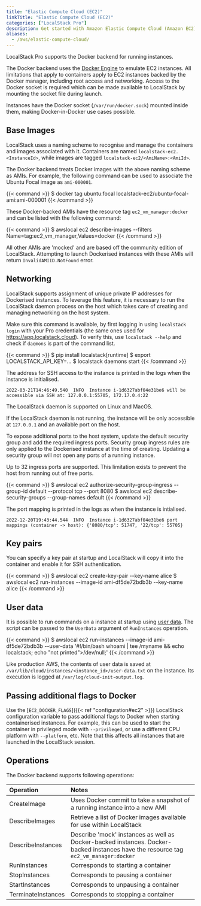 ```yaml
---
title: "Elastic Compute Cloud (EC2)"
linkTitle: "Elastic Compute Cloud (EC2)"
categories: ["LocalStack Pro"]
description: Get started with Amazon Elastic Compute Cloud (Amazon EC2) on LocalStack
aliases:
  - /aws/elastic-compute-cloud/
---
```


LocalStack Pro supports the Docker backend for running instances.

The Docker backend uses the [Docker Engine](https://docs.docker.com/engine/) to emulate EC2 instances.
All limitations that apply to containers apply to EC2 instances backed by the Docker manager, including root access and networking.
Access to the Docker socket is required which can be made available to LocalStack by mounting the socket file during launch.

Instances have the Docker socket (`/var/run/docker.sock`) mounted inside them, making Docker-in-Docker use cases possible.


## Base Images

LocalStack uses a naming scheme to recognise and manage the containers and images associated with it.
Containers are named `localstack-ec2.<InstanceId>`, while images are tagged `localstack-ec2/<AmiName>:<AmiId>`.

The Docker backend treats Docker images with the above naming scheme as AMIs.
For example, the following command can be used to associate the Ubuntu Focal image as `ami-000001`.

{{< command >}}
$ docker tag ubuntu:focal localstack-ec2/ubuntu-focal-ami:ami-000001
{{< /command >}}

These Docker-backed AMIs have the resource tag `ec2_vm_manager:docker` and can be listed with the following command:

{{< command >}}
$ awslocal ec2 describe-images --filters Name=tag:ec2_vm_manager,Values=docker
{{< /command >}}

All other AMIs are 'mocked' and are based off the community edition of LocalStack.
Attempting to launch Dockerised instances with these AMIs will return `InvalidAMIID.NotFound` error.


## Networking

LocalStack supports assignment of unique private IP addresses for Dockerised instances.
To leverage this feature, it is necessary to run the LocalStack daemon process on the host which takes care of creating and managing networking on the host system.

Make sure this command is available, by first logging in using `localstack login` with your Pro credentials (the same ones used for <https://app.localstack.cloud>).
To verify this, use `localstack --help` and check if `daemons` is part of the command list.

{{< command >}}
$ pip install localstack[runtime]
$ export LOCALSTACK_API_KEY=...
$ localstack daemons start
{{< /command >}}

The address for SSH access to the instance is printed in the logs when the instance is initialised.

```plaintext
2022-03-21T14:46:49.540  INFO  Instance i-1d6327abf04e31be6 will be accessible via SSH at: 127.0.0.1:55705, 172.17.0.4:22
```

The LocalStack daemon is supported on Linux and MacOS.

If the LocalStack daemon is not running, the instance will be only accessible at `127.0.0.1` and an available port on the host.

To expose additional ports to the host system, update the default security group and add the required ingress ports.
Security group ingress rules are only applied to the Dockerised instance at the time of creating.
Updating a security group will not open any ports of a running instance.

Up to 32 ingress ports are supported.
This limitation exists to prevent the host from running out of free ports.

{{< command >}}
$ awslocal ec2 authorize-security-group-ingress --group-id default --protocol tcp --port 8080
$ awslocal ec2 describe-security-groups --group-names default
{{< /command >}}

The port mapping is printed in the logs as when the instance is intialised.

```plaintext
2022-12-20T19:43:44.544  INFO  Instance i-1d6327abf04e31be6 port mappings (container -> host): {'8080/tcp': 51747, '22/tcp': 55705}
```


## Key pairs

You can specify a key pair at startup and LocalStack will copy it into the container and enable it for SSH authentication.

{{< command >}}
$ awslocal ec2 create-key-pair --key-name alice
$ awslocal ec2 run-instances --image-id ami-df5de72bdb3b --key-name alice
{{< /command >}}


## User data

It is possible to run commands on a instance at startup using [user data](https://docs.aws.amazon.com/AWSEC2/latest/UserGuide/user-data.html).
The script can be passed to the `UserData` argument of `RunInstances` operation.

{{< command >}}
$ awslocal ec2 run-instances --image-id ami-df5de72bdb3b --user-data '#!/bin/bash
    whoami | tee /myname && echo localstack; echo "not printed">/dev/null;'
{{< /command >}}

Like production AWS, the contents of user data is saved at `/var/lib/cloud/instances/<instance_id>/user-data.txt` on the instance.
Its execution is logged at `/var/log/cloud-init-output.log`.


## Passing additional flags to Docker

Use the [`EC2_DOCKER_FLAGS`]({{< ref "configuration#ec2" >}}) LocalStack configuration variable to pass additional flags to Docker when starting containerised instances.
For example, this can be used to start the container in privileged mode with `--privileged`, or use a different CPU platform with `--platform`, etc.
Note that this affects all instances that are launched in the LocalStack session.


## Operations

The Docker backend supports following operations:

| Operation | Notes |
|:----------|:------|
| CreateImage | Uses Docker commit to take a snapshot of a running instance into a new AMI |
| DescribeImages | Retrieve a list of Docker images available for use within LocalStack |
| DescribeInstances | Describe 'mock' instances as well as Docker-backed instances. Docker-backed instances have the resource tag `ec2_vm_manager:docker` |
| RunInstances | Corresponds to starting a container |
| StopInstances | Corresponds to pausing a container |
| StartInstances | Corresponds to unpausing a container |
| TerminateInstances | Corresponds to stopping a container |
